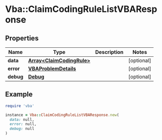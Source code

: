 # Vba::ClaimCodingRuleListVBAResponse

## Properties

| Name | Type | Description | Notes |
| ---- | ---- | ----------- | ----- |
| **data** | [**Array&lt;ClaimCodingRule&gt;**](ClaimCodingRule.md) |  | [optional] |
| **error** | [**VBAProblemDetails**](VBAProblemDetails.md) |  | [optional] |
| **debug** | [**Debug**](Debug.md) |  | [optional] |

## Example

```ruby
require 'vba'

instance = Vba::ClaimCodingRuleListVBAResponse.new(
  data: null,
  error: null,
  debug: null
)
```

